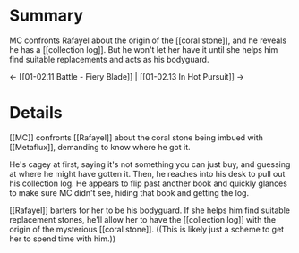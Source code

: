 # Summary
MC confronts Rafayel about the origin of the [[coral stone]], and he reveals he has a [[collection log]]. But he won't let her have it until she helps him find suitable replacements and acts as his bodyguard.

← [[01-02.11 Battle - Fiery Blade]] | [[01-02.13 In Hot Pursuit]] →
# Details
[[MC]] confronts [[Rafayel]] about the coral stone being imbued with [[Metaflux]], demanding to know where he got it.

He's cagey at first, saying it's not something you can just buy, and guessing at where he might have gotten it. Then, he reaches into his desk to pull out his collection log. He appears to flip past another book and quickly glances to make sure MC didn't see, hiding that book and getting the log.

[[Rafayel]] barters for her to be his bodyguard. If she helps him find suitable replacement stones, he'll allow her to have the [[collection log]] with the origin of the mysterious [[coral stone]]. ((This is likely just a scheme to get her to spend time with him.))